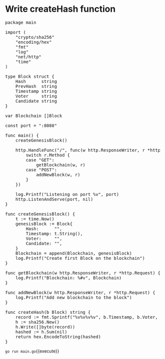 # Write createHash function

<pre class="file" data-filename="main.go" data-target="replace">
package main

import (
	"crypto/sha256"
	"encoding/hex"
	"fmt"
	"log"
	"net/http"
	"time"
)

type Block struct {
	Hash      string
	PrevHash  string
	Timestamp string
	Voter     string
	Candidate string
}

var Blockchain []Block

const port = ":8080"

func main() {
	createGenesisBlock()

	http.HandleFunc("/", func(w http.ResponseWriter, r *http.Request) {
		switch r.Method {
		case "GET":
			getBlockchain(w, r)
		case "POST":
			addNewBlock(w, r)
		}
	})

	log.Printf("Listening on port %v", port)
	http.ListenAndServe(port, nil)
}

func createGenesisBlock() {
	t := time.Now()
	genesisBlock := Block{
		Hash:      "",
		Timestamp: t.String(),
		Voter:     "",
		Candidate: "",
	}
	Blockchain = append(Blockchain, genesisBlock)
	log.Printf("Create first Block on the blockchain")
}

func getBlockchain(w http.ResponseWriter, r *http.Request) {
	log.Printf("Blockchain: %#v", Blockchain)
}

func addNewBlock(w http.ResponseWriter, r *http.Request) {
	log.Printf("Add new blockchain to the block")
}

func createHash(b Block) string {
	record := fmt.Sprintf("%v%v%v%v", b.Timestamp, b.Voter, b.Candidate, b.PrevHash)
	h := sha256.New()
	h.Write([]byte(record))
	hashed := h.Sum(nil)
	return hex.EncodeToString(hashed)
}
</pre>

`go run main.go`{{execute}}